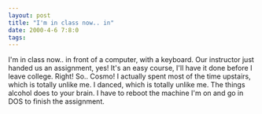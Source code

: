 ```yaml
---
layout: post
title: "I'm in class now.. in"
date: 2000-4-6 7:8:0
tags: 
---
```


I'm in class now.. in front of a computer, with a keyboard. Our instructor just handed us an assignment, yes! It's an easy course, I'll have it done before I leave college. Right! So.. Cosmo! I actually spent most of the time upstairs, which is totally unlike me. I danced, which is totally unlike me. The things alcohol does to your brain. I have to reboot the machine I'm on and go in DOS to finish the assignment.

